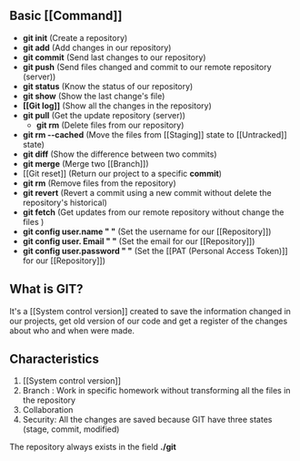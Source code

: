 
## Basic [[Command]]
* **git init** (Create a repository)
* **git add** (Add changes in our repository)
* **git commit** (Send last changes to our repository)
* **git push** (Send files changed and commit to our remote repository (server))
* **git status** (Know the status of our repository)
* **git show** (Show the last change's file)
* **[[Git log]]** (Show all the changes in the repository)
* **git pull** (Get the update repository (server))
	* **git rm** (Delete files from our repository)
* **git rm --cached** (Move the files from [[Staging]] state to [[Untracked]] state)
* **git diff** (Show the difference between two commits)
* **git merge** (Merge two [[Branch]])
* [[Git reset]] (Return our project to a specific **commit**)
* **git rm** (Remove files from the repository)
* **git revert** (Revert a commit using a new commit without delete the repository's historical)
* **git fetch** (Get updates from our remote repository without change the files )
* **git config user.name " "** (Set the username for our [[Repository]])
* **git config user. Email " "** (Set the email for our [[Repository]])
* **git config user.password " "** (Set the [[PAT (Personal Access Token)]] for our [[Repository]])
## What is GIT?

It's a [[System control version]] created to save the information changed in our projects, get old version of our code and get a register of the changes about who and when were made.

## Characteristics
1. [[System control version]]
2. Branch : Work in specific homework without transforming all the files in the repository
3. Collaboration
4. Security: All the changes are saved because GIT have three states (stage, commit, modified)

The repository always exists in the field **./git**
